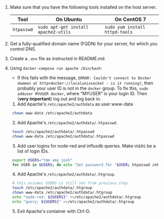 1. Make sure that you have the following tools installed on the host server.

   Tool|On Ubuntu|On CentOS 7
   ----|---------|-----------
   `htpasswd`|`sudo apt-get install apache2-utils`|`sudo yum install httpd-tools`

2. Get a fully-qualified domain name (FQDN) for your server, for which you control DNS.

3. Create a `.env` file as instructed in README.md.

7. Using `docker-compose run apache /bin/bash`:
   * If this fails with the message, `ERROR: Couldn't connect to Docker daemon at http+docker://localunixsocket - is it running?`, then probably your user ID is not in the `docker` group. To fix this, `sudo adduser MYUSER docker`, where "MYUSER" is your login ID. Then (**very important**) log out and log back in.

   1. Add Apache's `/etc/apache2/authdata` as user www-data
   ```sh
	chown www-data /etc/apache2/authdata
   ```
   2. Add Apache's `/etc/apache2/authdata/.htpasswd`.
   ```sh
	touch /etc/apache2/authdata/.htpasswd
	chown www-data /etc/apache2/authdata/.htpasswd
   ```
   3. Add user logins for node-red and influxdb queries. Make `USERS` be a list of login IDs.
   ```sh
	export USERS="tmm amy josh"
	for USER in $USERS; do echo "Set password for "$USER; htpasswd /etc/apache2/authdata/.htpasswd $USER; done
   ```
   4. Add Apache's `/etc/apache2/authdata/.htgroup`.
   ```sh
	# this assumes USERS is still set from previous step.
	touch /etc/apache2/authdata/.htgroup
	chown www-data /etc/apache2/authdata/.htgroup
	echo "node-red: ${USERS}" >>/etc/apache2/authdata/.htgroup
	echo "query: ${USERS}" >>/etc/apache2/authdata/.htgroup
   ```
   5. Exit Apache's container with Ctrl-D.
